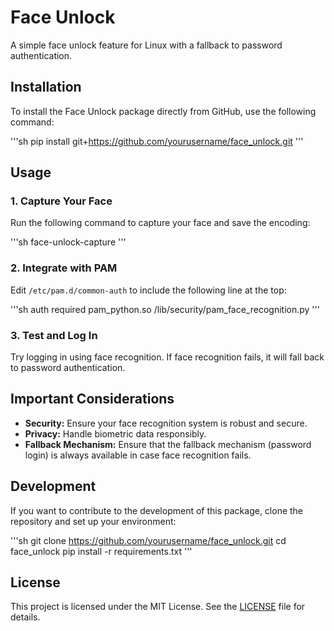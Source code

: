 # Face Unlock

A simple face unlock feature for Linux with a fallback to password authentication.

## Installation

To install the Face Unlock package directly from GitHub, use the following command:

'''sh
pip install git+https://github.com/yourusername/face_unlock.git
'''

## Usage

### 1. Capture Your Face

Run the following command to capture your face and save the encoding:

'''sh
face-unlock-capture
'''

### 2. Integrate with PAM

Edit `/etc/pam.d/common-auth` to include the following line at the top:

'''sh
auth required pam_python.so /lib/security/pam_face_recognition.py
'''

### 3. Test and Log In

Try logging in using face recognition. If face recognition fails, it will fall back to password authentication.

## Important Considerations

- **Security:** Ensure your face recognition system is robust and secure.
- **Privacy:** Handle biometric data responsibly.
- **Fallback Mechanism:** Ensure that the fallback mechanism (password login) is always available in case face recognition fails.

## Development

If you want to contribute to the development of this package, clone the repository and set up your environment:

'''sh
git clone https://github.com/yourusername/face_unlock.git
cd face_unlock
pip install -r requirements.txt
'''

## License

This project is licensed under the MIT License. See the [LICENSE](LICENSE) file for details.
